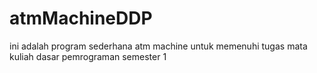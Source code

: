 # atmMachineDDP
ini adalah program sederhana atm machine untuk memenuhi tugas mata kuliah dasar pemrograman semester 1
